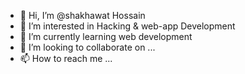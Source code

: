 - 👋 Hi, I’m @shakhawat Hossain
- 👀 I’m interested in Hacking & web-app Development 
- 🌱 I’m currently learning web development 
- 💞️ I’m looking to collaborate on ...
- 📫 How to reach me ...

<!---
shakhawat2020/shakhawat2020 is a ✨ special ✨ repository because its `README.md` (this file) appears on your GitHub profile.
You can click the Preview link to take a look at your changes.
--->
